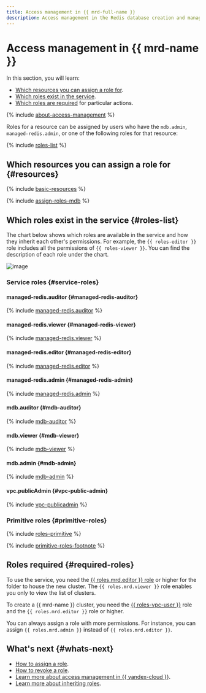 ```yaml
---
title: Access management in {{ mrd-full-name }}
description: Access management in the Redis database creation and management service. This section describes the resources for which you can assign a role, the roles existing in the service, and the roles required to perform a particular action.
---
```


# Access management in {{ mrd-name }}


In this section, you will learn:

* [Which resources you can assign a role for](#resources).
* [Which roles exist in the service](#roles-list).
* [Which roles are required](#required-roles) for particular actions.

{% include [about-access-management](../../_includes/iam/about-access-management.md) %}

Roles for a resource can be assigned by users who have the `mdb.admin`, `managed-redis.admin`, or one of the following roles for that resource:

{% include [roles-list](../../_includes/iam/roles-list.md) %}

## Which resources you can assign a role for {#resources}

{% include [basic-resources](../../_includes/iam/basic-resources-for-access-control.md) %}

{% include [assign-roles-mdb](../../_includes/iam/assign-roles-mdb.md) %}

## Which roles exist in the service {#roles-list}

The chart below shows which roles are available in the service and how they inherit each other's permissions. For example, the `{{ roles-editor }}` role includes all the permissions of `{{ roles-viewer }}`. You can find the description of each role under the chart.

![image](../../_assets/mdb/roles-managed-redis.svg)

### Service roles {#service-roles}

#### managed-redis.auditor {#managed-redis-auditor}

{% include [managed-redis.auditor](../../_roles/managed-redis/auditor.md) %}

#### managed-redis.viewer {#managed-redis-viewer}

{% include [managed-redis.viewer](../../_roles/managed-redis/viewer.md) %}

#### managed-redis.editor {#managed-redis-editor}

{% include [managed-redis.editor](../../_roles/managed-redis/editor.md) %}

#### managed-redis.admin {#managed-redis-admin}

{% include [managed-redis.admin](../../_roles/managed-redis/admin.md) %}

#### mdb.auditor {#mdb-auditor}

{% include [mdb-auditor](../../_roles/mdb/auditor.md) %}

#### mdb.viewer {#mdb-viewer}

{% include [mdb-viewer](../../_roles/mdb/viewer.md) %}

#### mdb.admin {#mdb-admin}

{% include [mdb-admin](../../_roles/mdb/admin.md) %}

#### vpc.publicAdmin {#vpc-public-admin}

{% include [vpc-publicadmin](../../_roles/vpc/publicAdmin.md) %}


### Primitive roles {#primitive-roles}

{% include [roles-primitive](../../_includes/roles-primitive.md) %}

{% include [primitive-roles-footnote](../../_includes/primitive-roles-footnote.md) %}

## Roles required {#required-roles}

To use the service, you need the [{{ roles.mrd.editor }} role](../../iam/concepts/access-control/roles.md) or higher for the folder to house the new cluster. The `{{ roles.mrd.viewer }}` role enables you only to view the list of clusters.

To create a {{ mrd-name }} cluster, you need the [{{ roles-vpc-user }}](../../vpc/security/index.md#vpc-user) role and the `{{ roles.mrd.editor }}` role or higher.

You can always assign a role with more permissions. For instance, you can assign `{{ roles.mrd.admin }}` instead of `{{ roles.mrd.editor }}`.

## What's next {#whats-next}

* [How to assign a role](../../iam/operations/roles/grant.md).
* [How to revoke a role](../../iam/operations/roles/revoke.md).
* [Learn more about access management in {{ yandex-cloud }}](../../iam/concepts/access-control/index.md).
* [Learn more about inheriting roles](../../resource-manager/concepts/resources-hierarchy.md#access-rights-inheritance).

